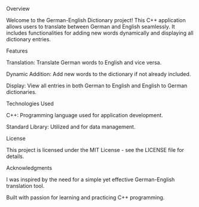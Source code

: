 Overview

Welcome to the German-English Dictionary project! This C++ application allows users to translate between German and English seamlessly. It includes functionalities for adding new words dynamically and displaying all dictionary entries.

Features

Translation: Translate German words to English and vice versa.

Dynamic Addition: Add new words to the dictionary if not already included.

Display: View all entries in both German to English and English to German dictionaries.

Technologies Used 

C++: Programming language used for application development.

Standard Library: Utilized <iostream> and <map> for data management.

License

This project is licensed under the MIT License - see the LICENSE file for details.

Acknowledgments

I was inspired by the need for a simple yet effective German-English translation tool.

Built with passion for learning and practicing C++ programming.
